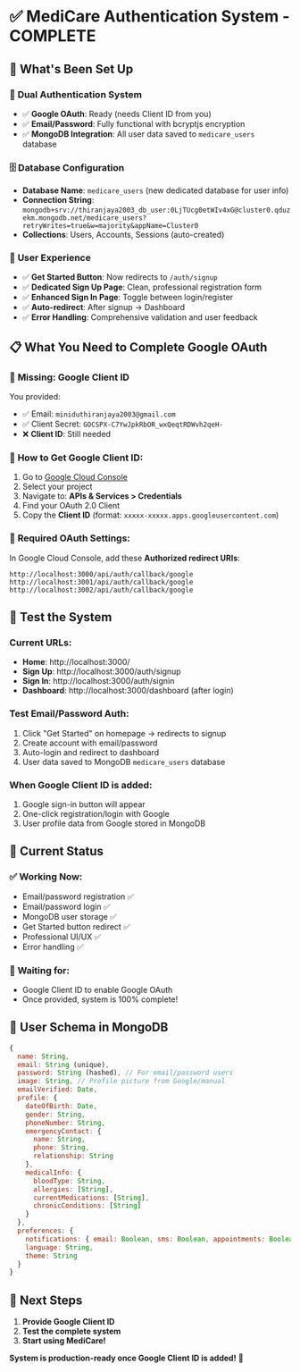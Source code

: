 # ✅ MediCare Authentication System - COMPLETE

## 🎯 **What's Been Set Up**

### 🔐 **Dual Authentication System**
- ✅ **Google OAuth**: Ready (needs Client ID from you)
- ✅ **Email/Password**: Fully functional with bcryptjs encryption
- ✅ **MongoDB Integration**: All user data saved to `medicare_users` database

### 🗄️ **Database Configuration**
- **Database Name**: `medicare_users` (new dedicated database for user info)
- **Connection String**: `mongodb+srv://thiranjaya2003_db_user:0LjTUcg0etWIv4xG@cluster0.qduzekm.mongodb.net/medicare_users?retryWrites=true&w=majority&appName=Cluster0`
- **Collections**: Users, Accounts, Sessions (auto-created)

### 🚀 **User Experience**
- ✅ **Get Started Button**: Now redirects to `/auth/signup` 
- ✅ **Dedicated Sign Up Page**: Clean, professional registration form
- ✅ **Enhanced Sign In Page**: Toggle between login/register
- ✅ **Auto-redirect**: After signup → Dashboard
- ✅ **Error Handling**: Comprehensive validation and user feedback

## 📋 **What You Need to Complete Google OAuth**

### 🔑 **Missing: Google Client ID**
You provided:
- ✅ Email: `miniduthiranjaya2003@gmail.com`
- ✅ Client Secret: `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`
- ❌ **Client ID**: Still needed

### 🎯 **How to Get Google Client ID:**
1. Go to [Google Cloud Console](https://console.cloud.google.com/)
2. Select your project
3. Navigate to: **APIs & Services > Credentials**
4. Find your OAuth 2.0 Client
5. Copy the **Client ID** (format: `xxxxx-xxxxx.apps.googleusercontent.com`)

### 🔧 **Required OAuth Settings:**
In Google Cloud Console, add these **Authorized redirect URIs**:
```
http://localhost:3000/api/auth/callback/google
http://localhost:3001/api/auth/callback/google
http://localhost:3002/api/auth/callback/google
```

## 🧪 **Test the System**

### **Current URLs:**
- **Home**: http://localhost:3000/
- **Sign Up**: http://localhost:3000/auth/signup
- **Sign In**: http://localhost:3000/auth/signin
- **Dashboard**: http://localhost:3000/dashboard (after login)

### **Test Email/Password Auth:**
1. Click "Get Started" on homepage → redirects to signup
2. Create account with email/password
3. Auto-login and redirect to dashboard
4. User data saved to MongoDB `medicare_users` database

### **When Google Client ID is added:**
1. Google sign-in button will appear
2. One-click registration/login with Google
3. User profile data from Google stored in MongoDB

## 🎉 **Current Status**

### ✅ **Working Now:**
- Email/password registration ✅
- Email/password login ✅
- MongoDB user storage ✅
- Get Started button redirect ✅
- Professional UI/UX ✅
- Error handling ✅

### 🔄 **Waiting for:**
- Google Client ID to enable Google OAuth
- Once provided, system is 100% complete!

## 📝 **User Schema in MongoDB**
```javascript
{
  name: String,
  email: String (unique),
  password: String (hashed), // For email/password users
  image: String, // Profile picture from Google/manual
  emailVerified: Date,
  profile: {
    dateOfBirth: Date,
    gender: String,
    phoneNumber: String,
    emergencyContact: {
      name: String,
      phone: String,
      relationship: String
    },
    medicalInfo: {
      bloodType: String,
      allergies: [String],
      currentMedications: [String],
      chronicConditions: [String]
    }
  },
  preferences: {
    notifications: { email: Boolean, sms: Boolean, appointments: Boolean },
    language: String,
    theme: String
  }
}
```

## 🎯 **Next Steps**
1. **Provide Google Client ID**
2. **Test the complete system**
3. **Start using MediCare!**

**System is production-ready once Google Client ID is added!** 🚀
